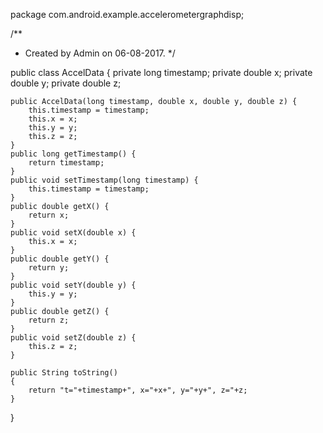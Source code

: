 package com.android.example.accelerometergraphdisp;

/**
 * Created by Admin on 06-08-2017.
 */

public class AccelData {
    private long timestamp;
    private double x;
    private double y;
    private double z;

    public AccelData(long timestamp, double x, double y, double z) {
        this.timestamp = timestamp;
        this.x = x;
        this.y = y;
        this.z = z;
    }
    public long getTimestamp() {
        return timestamp;
    }
    public void setTimestamp(long timestamp) {
        this.timestamp = timestamp;
    }
    public double getX() {
        return x;
    }
    public void setX(double x) {
        this.x = x;
    }
    public double getY() {
        return y;
    }
    public void setY(double y) {
        this.y = y;
    }
    public double getZ() {
        return z;
    }
    public void setZ(double z) {
        this.z = z;
    }

    public String toString()
    {
        return "t="+timestamp+", x="+x+", y="+y+", z="+z;
    }
}
